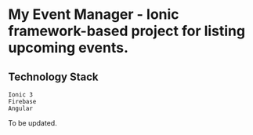 # My Event Manager - Ionic framework-based project for listing upcoming events.

## Technology Stack
	Ionic 3
	Firebase 
	Angular


To be updated.